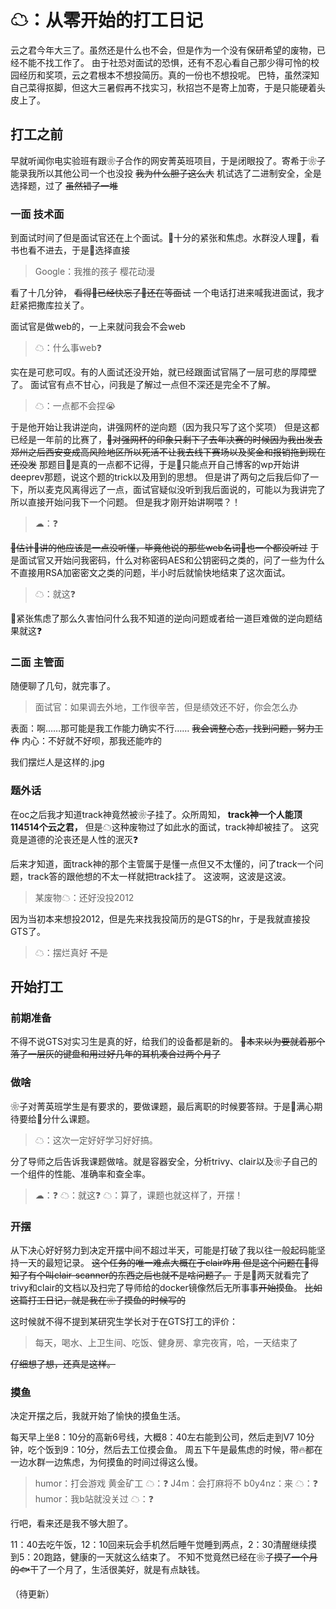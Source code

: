 # ☁：从零开始的打工日记

云之君今年大三了。虽然还是什么也不会，但是作为一个没有保研希望的废物，已经不能不找工作了。
由于社恐对面试的恐惧，还有不忍心看自己那少得可怜的校园经历和奖项，云之君根本不想投简历。真的一份也不想投呢。
巴特，虽然深知自己菜得抠脚，但这大三暑假再不找实习，秋招岂不是寄上加寄，于是只能硬着头皮上了。

## 打工之前

早就听闻你电实验班有跟❀子合作的网安菁英班项目，于是闭眼投了。寄希于❀子能录我所以其他公司一个也没投 ~~我为什么胆子这么大~~ 
机试选了二进制安全，全是选择题，过了 ~~虽然错了一堆~~

### 一面 技术面

到面试时间了但是面试官还在上个面试。👴十分的紧张和焦虑。水群没人理👴，看书也看不进去，于是👴选择直接

> Google：我推的孩子 樱花动漫

看了十几分钟， ~~看得👴已经快忘了👴还在等面试~~ 一个电话打进来喊我进面试，我才赶紧把撒库拉关了。

面试官是做web的，一上来就问我会不会web

> ☁：什么事web❓

实在是可悲可叹。有的人面试还没开始，就已经跟面试官隔了一层可悲的厚障壁了。
面试官有点不甘心，问我是了解过一点但不深还是完全不了解。

> ☁：一点都不会捏😭

于是他开始让我讲逆向，讲强网杯的逆向题（因为我只写了这个奖项）
但是这都已经是一年前的比赛了，~~👴对强网杯的印象只剩下了去年决赛的时候因为我出发去郑州之后西安变成高风险地区所以死活不让我去线下赛场以及奖金和报销拖到现在还没发~~ 那题目👴是真的一点都不记得，于是👴只能点开自己博客的wp开始讲deeprev那题，说这个题的trick以及用到的思想。
但是讲了两句之后我后仰了一下，所以麦克风离得远了一点，面试官疑似没听到我后面说的，可能以为我讲完了所以直接开始问我下一个问题。
但是我才刚开始讲啊喂？！

> ☁：❓

~~👴估计👴讲的他应该是一点没听懂，毕竟他说的那些web名词👴也一个都没听过~~ 于是面试官又开始问我密码，什么对称密码AES和公钥密码之类的，问了一些为什么不直接用RSA加密密文之类的问题，半小时后就愉快地结束了这次面试。

> ☁：就这❓

👴紧张焦虑了那么久害怕问什么我不知道的逆向问题或者给一道巨难做的逆向题结果就这❓

### 二面 主管面

随便聊了几句，就完事了。

> 面试官：如果调去外地，工作很辛苦，但是绩效还不好，你会怎么办

表面：啊……那可能是我工作能力确实不行…… ~~我会调整心态，找到问题，努力工作~~
内心：不好就不好呗，那我还能咋的

我们摆烂人是这样的.jpg

### 题外话

在oc之后我才知道track神竟然被❀子挂了。众所周知， **track神一个人能顶114514个云之君，** 但是☁这种废物过了如此水的面试，track神却被挂了。
这究竟是道德的沦丧还是人性的泯灭❓

后来才知道，面track神的那个主管属于是懂一点但又不太懂的，问了track一个问题，track答的跟他想的不太一样就把track挂了。
这波啊，这波是这波。

> 某废物☁：还好没投2012

因为当初本来想投2012，但是先来找我投简历的是GTS的hr，于是我就直接投GTS了。

> ☁：摆烂真好 ~~不是~~

## 开始打工

### 前期准备

不得不说GTS对实习生是真的好，给我们的设备都是新的。 ~~👴本来以为要就着那个落了一层灰的键盘和用过好几年的耳机凑合过两个月了~~

### 做啥

❀子对菁英班学生是有要求的，要做课题，最后离职的时候要答辩。于是👴满心期待要给👴分什么课题。

> ☁：这次一定好好学习好好搞。

分了导师之后告诉我课题做啥。就是容器安全，分析trivy、clair以及❀子自己的一个组件的性能、准确率和查全率。

> ☁：❓
> ☁：就这❓
> ☁：算了，课题也就这样了，开摆！

### 开摆

从下决心好好努力到决定开摆中间不超过半天，可能是打破了我以往一般起码能坚持一天的最短记录。
~~这个任务的唯一难点大概在于clair咋用 但是这个问题在👴得知了有个叫clair-scanner的东西之后也就不是啥问题了。~~ 于是👴两天就看完了trivy和clair的文档以及扫完了导师给的docker镜像然后无所事事~~开始摸鱼~~。
~~比如这篇打工日记，就是我在❀子摸鱼的时候写的~~

这时候就不得不提到某研究生学长对于在GTS打工的评价：

> 每天，喝水、上卫生间、吃饭、健身房、拿完夜宵，哈，一天结束了

~~仔细想了想，还真是这样。~~

### 摸鱼

决定开摆之后，我就开始了愉快的摸鱼生活。

每天早上坐8：10分的高新6号线，大概8：40左右能到公司，然后走到V7 10分钟，吃个饭到9：10分，然后去工位摸会鱼。
周五下午是最焦虑的时候，带🔥都在一边水群一边焦虑，为何摸鱼的时间过得这么慢。

> humor：打会游戏 黄金矿工
> ☁：❓
> J4m：会打麻将不
> b0y4nz：来
> ☁：❓
> humor：我b站就没关过
> ☁：❓

行吧，看来还是我不够大胆了。

11：40去吃午饭，12：10回来玩会手机然后睡午觉睡到两点，2：30清醒继续摸到5：20跑路，健康的一天就这么结束了。
不知不觉竟然已经在❀子~~摸了一个月的🐟~~干了一个月了，生活很美好，就是有点缺钱。

（待更新）











